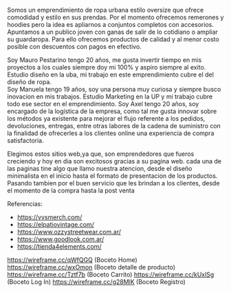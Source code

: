 Somos un emprendimiento de ropa urbana estilo oversize que ofrece comodidad y estilo en sus prendas. Por el momento ofrecemos remerones y hoodies pero la idea es apliarnos a conjuntos completos con accesorios. Apuntamos a un publico joven con ganas de salir de lo cotidiano o ampliar su guardaropa. Para ello ofrecemos productos de calidad y al menor costo posible con descuentos con pagos en efectivo.




Soy Mauro Pestarino tengo 20 años, me gusta invertir tiempo en mis proyectos a los cuales siempre doy mi 100% y aspiro siempre al exito. Estudio diseño en la uba, mi trabajo en este emprendimiento cubre el del diseño de ropa.  
Soy Manuela tengo 19 años, soy una persona muy curiosa y siempre busco inovacion en mis trabajos. Estudio Marketing en la UP y mi trabajo cubre todo ese sector en el emprendimiento. 
Soy Axel tengo 20 años, soy encargado de la logística de la empresa, como tal me gusta innovar sobre los métodos  ya existente para mejorar el flujo referente a los pedidos, devoluciones, entregas, entre otras labores de la cadena de suministro con la finalidad de ofrecerles a los clientes online una experiencia de compra satisfactoria.



Elegimos estos sitios web,ya que, son emprendedores que fueros creciendo y hoy en dia son excitosos gracias a su pagina web. cada una de las paginas tine algo que llamo nuestra atencion, desde el diseño minimalista en el inicio hasta el formato de presentacion de los productos. Pasando tambien por el buen servicio que les brindan a los clientes, desde el momento de la compra hasta la post venta 

Referencias: 
* https://vvsmerch.com/
* https://elpatiovintage.com/
* https://www.ozzystreetwear.com.ar/
* https://www.goodlook.com.ar/
* https://tienda4elements.com/

https://wireframe.cc/qWfQGQ (Boceto Home)
https://wireframe.cc/wxOmon (Boceto detalle de producto)
https://wireframe.cc/Tztf7b (Boceto Carrito)
https://wireframe.cc/kUxlSg (Boceto Log In)
https://wireframe.cc/g28MlK (Boceto Registro)
